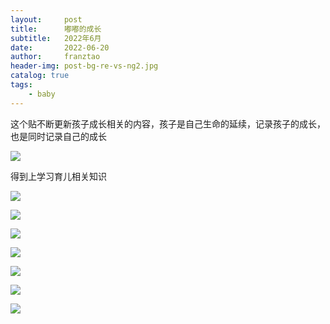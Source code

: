```yaml
---
layout:     post
title:      嘟嘟的成长
subtitle:   2022年6月
date:       2022-06-20
author:     franztao
header-img: post-bg-re-vs-ng2.jpg
catalog: true
tags:
    - baby
---
```


这个贴不断更新孩子成长相关的内容，孩子是自己生命的延续，记录孩子的成长，也是同时记录自己的成长

![](https://raw.githubusercontent.com/franztao/blog_picture/main/marktext/2022-10-21-22-51-46-7023a1a23b7b9380dc77231ffe8c207.jpg)

得到上学习育儿相关知识

![](https://raw.githubusercontent.com/franztao/blog_picture/main/marktext/2022-10-21-22-51-55-6447e6a4daf6f10c79cf2ca80e15cd5.jpg)

![](https://raw.githubusercontent.com/franztao/blog_picture/main/marktext/2022-10-21-22-51-59-8ea53454ff85117de88f9ffc542709d.jpg)

![](https://raw.githubusercontent.com/franztao/blog_picture/main/marktext/2022-10-21-22-52-07-c5bf36c227b60251d117593080fc57d.jpg)

![](https://raw.githubusercontent.com/franztao/blog_picture/main/marktext/2022-10-21-22-52-15-4d936c4807eae812961864b9affe2d3.jpg)

![](https://raw.githubusercontent.com/franztao/blog_picture/main/marktext/2022-10-21-22-52-22-8f8efbc386ec78af196ff54955f4a2b.jpg)

![](https://raw.githubusercontent.com/franztao/blog_picture/main/marktext/2022-10-21-22-52-34-d4060ac2cc4ca6c1761910aede6d1c0.jpg)

![](https://raw.githubusercontent.com/franztao/blog_picture/main/marktext/2022-10-21-22-52-42-f1b303f0530d2078163dc9bd8621c59.png)
